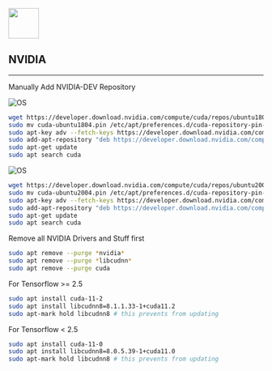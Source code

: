 <img src="https://upload.wikimedia.org/wikipedia/sco/2/21/Nvidia_logo.svg" width=60px></img>
## NVIDIA

 ---

Manually Add NVIDIA-DEV Repository

![OS](https://img.shields.io/badge/UBUNTU-18.04-FFA500)   

```bash
wget https://developer.download.nvidia.com/compute/cuda/repos/ubuntu1804/x86_64/cuda-ubuntu1804.pin
sudo mv cuda-ubuntu1804.pin /etc/apt/preferences.d/cuda-repository-pin-600
sudo apt-key adv --fetch-keys https://developer.download.nvidia.com/compute/cuda/repos/ubuntu1804/x86_64/7fa2af80.pub
sudo add-apt-repository "deb https://developer.download.nvidia.com/compute/cuda/repos/ubuntu1804/x86_64/ /"
sudo apt-get update
sudo apt search cuda
```

![OS](https://img.shields.io/badge/UBUNTU-20.04-FFA500)   


```bash
wget https://developer.download.nvidia.com/compute/cuda/repos/ubuntu2004/x86_64/cuda-ubuntu2004.pin
sudo mv cuda-ubuntu2004.pin /etc/apt/preferences.d/cuda-repository-pin-600
sudo apt-key adv --fetch-keys https://developer.download.nvidia.com/compute/cuda/repos/ubuntu2004/x86_64/7fa2af80.pub
sudo add-apt-repository "deb https://developer.download.nvidia.com/compute/cuda/repos/ubuntu2004/x86_64/ /"
sudo apt-get update
sudo apt search cuda
```

Remove all NVIDIA Drivers and Stuff first
```bash
sudo apt remove --purge *nvidia*
sudo apt remove --purge *libcudnn*
sudo apt remove --purge cuda
```

For Tensorflow >= 2.5
```bash
sudo apt install cuda-11-2
sudo apt install libcudnn8=8.1.1.33-1+cuda11.2
sudo apt-mark hold libcudnn8 # this prevents from updating
```

For Tensorflow < 2.5
```bash
sudo apt install cuda-11-0
sudo apt install libcudnn8=8.0.5.39-1+cuda11.0
sudo apt-mark hold libcudnn8 # this prevents from updating
```
